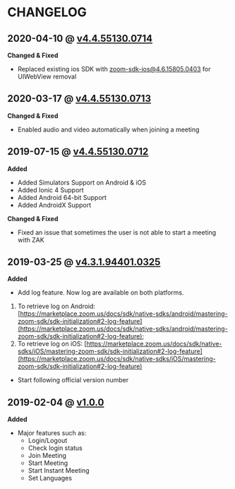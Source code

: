 # CHANGELOG

## 2020-04-10 @ [v4.4.55130.0714](https://github.com/joegarb/zoom-sdk-ionic/releases/tag/4.4.55130.0714)

**Changed & Fixed**
* Replaced existing ios SDK with zoom-sdk-ios@4.6.15805.0403 for UIWebView removal

## 2020-03-17 @ [v4.4.55130.0713](https://github.com/joegarb/zoom-sdk-ionic/releases/tag/v4.4.55130.0713)

**Changed & Fixed**
* Enabled audio and video automatically when joining a meeting

## 2019-07-15 @ [v4.4.55130.0712](https://github.com/zoom/zoom-sdk-ionic/releases/tag/v4.4.55130.0712)

**Added**

* Added Simulators Support on Android & iOS
* Added Ionic 4 Support
* Added Android 64-bit Support
* Added AndroidX Support

**Changed & Fixed**
* Fixed an issue that sometimes the user is not able to start a meeting with ZAK

## 2019-03-25 @ [v4.3.1.94401.0325](https://github.com/zoom/zoom-sdk-ionic/releases/tag/v4.3.1.94401.0325)

**Added**

* Add log feature. Now log are available on both platforms. 
 1. To retrieve log on Android: [https://marketplace.zoom.us/docs/sdk/native-sdks/android/mastering-zoom-sdk/sdk-initialization#2-log-feature](https://marketplace.zoom.us/docs/sdk/native-sdks/android/mastering-zoom-sdk/sdk-initialization#2-log-feature); 
 2. To retrieve log on iOS: [https://marketplace.zoom.us/docs/sdk/native-sdks/iOS/mastering-zoom-sdk/sdk-initialization#2-log-feature](https://marketplace.zoom.us/docs/sdk/native-sdks/iOS/mastering-zoom-sdk/sdk-initialization#2-log-feature)
* Start following official version number


## 2019-02-04 @ [v1.0.0](https://github.com/zoom/zoom-sdk-ionic/releases/tag/1.0.0)

**Added**

* Major features such as:
	* Login/Logout
	* Check login status
	* Join Meeting
	* Start Meeting
	* Start Instant Meeting
	* Set Languages

